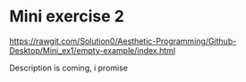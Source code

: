 # Mini exercise 2
https://rawgit.com/Solution0/Aesthetic-Programming/Github-Desktop/Mini_ex1/empty-example/index.html

Description is coming, i promise
